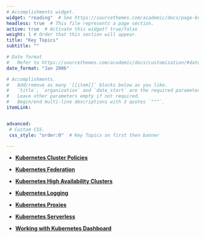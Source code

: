 ```yaml
---
# Accomplishments widget.
widget: "reading"  # See https://sourcethemes.com/academic/docs/page-builder/
headless: true  # This file represents a page section.
active: true  # Activate this widget? true/false
weight: 1 # Order that this section will appear.
title: "Key Topics"
subtitle: ""

# Date format
#   Refer to https://sourcethemes.com/academic/docs/customization/#date-format
date_format: "Jan 2006"

# Accomplishments.
#   Add/remove as many `[[item]]` blocks below as you like.
#   `title`, `organization` and `date_start` are the required parameters.
#   Leave other parameters empty if not required.
#   Begin/end multi-line descriptions with 3 quotes `"""`.
itemLink:


advanced:
 # Custom CSS. 
 css_style: "order:0"  # Key Topics on first then banner 

---
```


- **[Kubernetes Cluster Policies](/display/containers/Kubernetes+Cluster+Policies)**  

- **[Kubernetes Federation](/display/containers/Kubernetes+Federation)** 
- **[Kubernetes High Availability Clusters](/display/containers/Kubernetes+High+Availability+Clusters)**  

- **[Kubernetes Logging](/display/containers/Kubernetes+Logging)** 
- **[Kubernetes Proxies](/display/containers/Kubernetes+Proxies)** 
- **[Kubernetes Serverless](/display/containers/Kubernetes+Serverless)** 
- **[Working with Kubernetes Dashboard](/display/containers/Working+with+Kubernetes+Dashboard)** 
